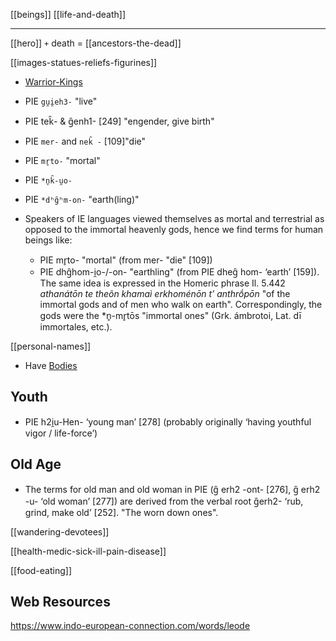 [[beings]] [[life-and-death]]

---
[[hero]]
`+` death = [[ancestors-the-dead]]

[[images-statues-reliefs-figurines]]

- [Warrior-Kings](king-ruler-chief-leader-lord.md)


- PIE `gu̯i̯eh3-` "live" 
- PIE tek̑- & g̑enh1- [249] "engender, give birth"
- PIE `mer-` and `nek̑ -` [109]"die" 
- PIE `mr̥to-` "mortal"
- PIE `*n̥k̑-u̯o-`
- PIE `*dʰg̑ʰm-on-` "earth(ling)"


- Speakers of IE languages viewed themselves as mortal and terrestrial as opposed to the immortal heavenly gods, hence we find terms for human beings like:
	- PIE mr̥to- "mortal" (from mer- "die" [109])
	- PIE dhg̑hom-i̯o-/-on- "earthling" (from PIE dheg̑ hom- ‘earth’ [159]). The same idea is expressed in the Homeric phrase Il. 5.442 *athanátōn te theõn khamaì erkhoménōn t’ anthrṓpōn* "of the immortal gods and of men who walk on earth". Correspondingly, the gods were the *n̥-mr̥tōs "immortal ones" (Grk. ámbrotoi, Lat. dī immortales, etc.).

[[personal-names]]

- Have [Bodies](body.md)
## Youth
- PIE h2i̯u-Hen- ‘young man’ [278] (probably originally ‘having youthful vigor / life-force’)
## Old Age
- The terms for old man and old woman in PIE (g̑ erh2 -ont- [276], g̑ erh2 -u- ‘old woman’ [277]) are derived from the verbal root g̑erh2- ‘rub, grind, make old’ [252]. "The worn down ones".


[[wandering-devotees]]


[[health-medic-sick-ill-pain-disease]]

[[food-eating]]


## Web Resources
https://www.indo-european-connection.com/words/leode
